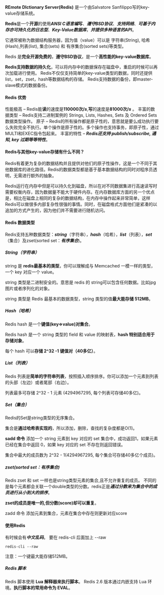 **REmote DIctionary Server(Redis)** 是一个由Salvatore Sanfilippo写的key-value存储系统。

**Redis**是一个**开源**的使用***ANSI C语言编*写**、***遵守BSD协议***、***支持网络***、***可基于内存亦可持久化的日志型***、***Key-Value数据库***，***并提供多种语言的API***。

它通常被称为数据结构服务器，因为值（value）可以是 字符串(String), 哈希(Hash),列表(list), 集合(sets) 和 有序集合(sorted sets)等类型。

Redis 是**完全开源免费的**，**遵守BSD协议**，是一个**高性能的key-value数据库**。

**Redis支持数据的持久化**，可以将内存中的数据保存在磁盘中，重启的时候可以再次加载进行使用。
Redis不仅仅支持简单的key-value类型的数据，同时还提供list，set，zset，hash等数据结构的存储。
Redis支持数据的备份，即master-slave模式的数据备份。

####  **Redis 优势**
性能极高 – Redis能**读**的速度是**110000次/*s***,**写**的速度是**81000次/*s*** 。
丰富的数据类型 – Redis支持二进制案例的 Strings, Lists, Hashes, Sets 及 Ordered Sets 数据类型操作。
原子 – Redis的所有操作都是原子性的，意思就是要么成功执行要么失败完全不执行。单个操作是原子性的。多个操作也支持事务，即原子性，通过MULTI和EXEC指令包起来。
丰富的特性 – ***Redis还支持 publish/subscribe, 通知, key 过期等等特性***。

#### Redis与其他key-value存储有什么不同？
Redis有着更为复杂的数据结构并且提供对他们的原子性操作，这是一个不同于其他数据库的进化路径。Redis的数据类型都是基于基本数据结构的同时对程序员透明，无需进行额外的抽象。

Redis运行在内存中但是可以持久化到磁盘，所以在对不同数据集进行高速读写时需要权衡内存，因为数据量不能大于硬件内存。在内存数据库方面的另一个优点是，相比在磁盘上相同的复杂的数据结构，在内存中操作起来非常简单，这样Redis可以做很多内部复杂性很强的事情。同时，在磁盘格式方面他们是紧凑的以追加的方式产生的，因为他们并不需要进行随机访问。

#### Redis 数据类型
Redis支持五种数据类型：***string***（字符串），***hash***（哈希），***list***（列表），***set***（集合）及zset(sorted set：***有序集合***)。
##### String（字符串）
string 是 **redis最基本的类型**，你可以理解成与 Memcached 一模一样的类型，一个 key 对应一个 value。

string 类型是二进制安全的。意思是 redis 的 string可以包含任何数据。比如jpg图片或者序列化的对象。

string 类型是 Redis 最基本的数据类型，string 类型的值**最大能存储 512MB**。

##### Hash（哈希）
Redis hash 是一个**键值(key=>value)对集合**。

Redis hash 是一个 string 类型的 field 和 value 的映射表，**hash 特别适合用于存储对象**。

每个 hash 可以**存储 2^32 -1 键值对（40多亿）**。

##### List（列表）
Redis 列表是**简单的字符串列表**，按照插入顺序排序。你可以添加一个元素到列表的头部（左边）或者尾部（右边）。

列表最多可存储 2^32 - 1 元素 (4294967295, 每个列表可存储40多亿)。

##### Set（集合）
Redis的Set是string类型的无序集合。

集合是**通过哈希表实现的**，所以添加，删除，查找的复杂度都是O(1)。

**sadd 命令**
添加一个 string 元素到 key 对应的 set 集合中，成功返回1，如果元素已经在集合中返回 0，如果 key 对应的 set 不存在则返回错误。

集合中最大的成员数为 2^32 - 1(4294967295, 每个集合可存储40多亿个成员)。

##### zset(sorted set：有序集合)
Redis zset 和 set 一样也是string类型元素的集合,且不允许重复的成员。
不同的是每个元素都会关联一个double类型的分数。redis正是***通过分数来为集合中的成员进行从小到大的排序***。

**zset的成员是唯一的,但分数(score)却可以重复**。

zadd 命令
添加元素到集合，元素在集合中存在则更新对应score

#### 使用Redis
有时候会有***中文乱码***。
要在 redis-cli 后面加上 --raw
```
redis-cli --raw
```

注意：一个键最大能存储512MB。
##### Redis 脚本
Redis 脚本使用 **Lua 解释器来执行脚本**。 Redis 2.6 版本通过内嵌支持 Lua 环境。**执行脚本的常用命令为 EVAL**。




